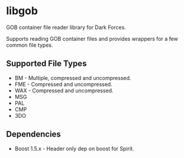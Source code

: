 # libgob

GOB container file reader library for Dark Forces.

Supports reading GOB container files and provides wrappers for a
few common file types.

## Supported File Types

* BM - Multiple, compressed and uncompressed.
* FME - Compressed and uncompressed.
* WAX - Compressed and uncompressed. 
* MSG
* PAL
* CMP
* 3DO

## Dependencies
* Boost 1.5.x - Header only dep on boost for Spirit.